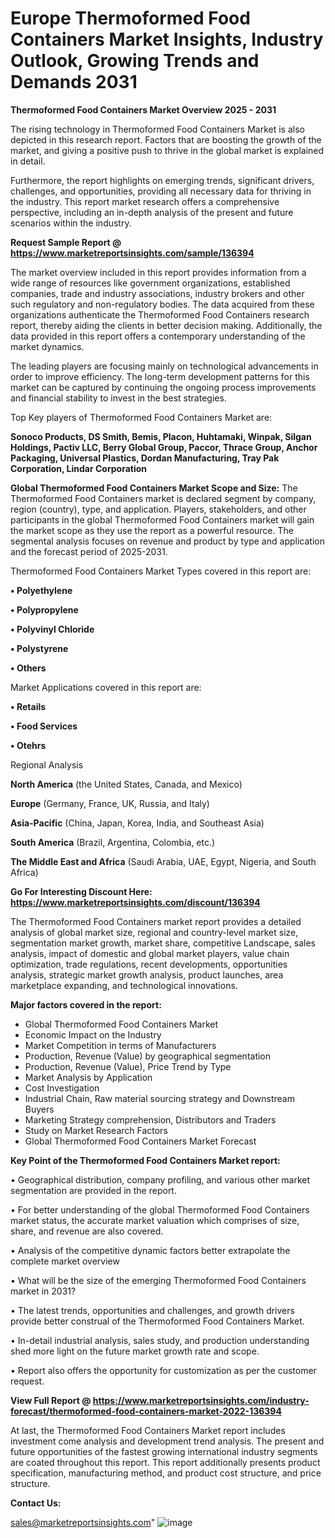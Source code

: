 # Europe Thermoformed Food Containers Market Insights, Industry Outlook, Growing Trends and Demands 2031

<Strong> Thermoformed Food Containers Market Overview 2025 - 2031</strong>

The rising technology in Thermoformed Food Containers Market is also depicted in this research report. Factors that are boosting the growth of the market, and giving a positive push to thrive in the global market is explained in detail.

Furthermore, the report highlights on emerging trends, significant drivers, challenges, and opportunities, providing all necessary data for thriving in the industry. This report market research offers a comprehensive perspective, including an in-depth analysis of the present and future scenarios within the industry.

<strong>Request Sample Report @ <a href=https://www.marketreportsinsights.com/sample/136394>https://www.marketreportsinsights.com/sample/136394</a></strong>

The market overview included in this report provides information from a wide range of resources like government organizations, established companies, trade and industry associations, industry brokers and other such regulatory and non-regulatory bodies. The data acquired from these organizations authenticate the Thermoformed Food Containers research report, thereby aiding the clients in better decision making. Additionally, the data provided in this report offers a contemporary understanding of the market dynamics.

The leading players are focusing mainly on technological advancements in order to improve efficiency. The long-term development patterns for this market can be captured by continuing the ongoing process improvements and financial stability to invest in the best strategies.

Top Key players of Thermoformed Food Containers Market are:

<strong>Sonoco Products, DS Smith, Bemis, Placon, Huhtamaki, Winpak, Silgan Holdings, Pactiv LLC, Berry Global Group, Paccor, Thrace Group, Anchor Packaging, Universal Plastics, Dordan Manufacturing, Tray Pak Corporation, Lindar Corporation</strong>

<strong><b>Global Thermoformed Food Containers Market Scope and Size:</b></strong>
The Thermoformed Food Containers market is declared segment by company, region (country), type, and application. Players, stakeholders, and other participants in the global Thermoformed Food Containers market will gain the market scope as they use the report as a powerful resource. The segmental analysis focuses on revenue and product by type and application and the forecast period of 2025-2031.

Thermoformed Food Containers Market Types covered in this report are:

<strong>• Polyethylene

• Polypropylene

• Polyvinyl Chloride

• Polystyrene

• Others</strong>

Market Applications covered in this report are:

<strong>• Retails

• Food Services

• Otehrs</strong> 

Regional Analysis

<strong>North America</strong> (the United States, Canada, and Mexico)

<strong>Europe</strong> (Germany, France, UK, Russia, and Italy)

<strong>Asia-Pacific</strong> (China, Japan, Korea, India, and Southeast Asia)

<strong>South America</strong> (Brazil, Argentina, Colombia, etc.)

<strong>The Middle East and Africa</strong> (Saudi Arabia, UAE, Egypt, Nigeria, and South Africa)

<strong>Go For Interesting Discount Here: <a href=https://www.marketreportsinsights.com/discount/136394>https://www.marketreportsinsights.com/discount/136394</a></strong>

The Thermoformed Food Containers market report provides a detailed analysis of global market size, regional and country-level market size, segmentation market growth, market share, competitive Landscape, sales analysis, impact of domestic and global market players, value chain optimization, trade regulations, recent developments, opportunities analysis, strategic market growth analysis, product launches, area marketplace expanding, and technological innovations.

<strong><b>Major factors covered in the report:</b></strong>
<ul>
  <li>Global Thermoformed Food Containers Market </li>
  <li>Economic Impact on the Industry</li>
  <li>Market Competition in terms of Manufacturers</li>
  <li>Production, Revenue (Value) by geographical segmentation</li>
  <li>Production, Revenue (Value), Price Trend by Type</li>
  <li>Market Analysis by Application</li>
  <li>Cost Investigation</li>
  <li>Industrial Chain, Raw material sourcing strategy and Downstream Buyers</li>
  <li>Marketing Strategy comprehension, Distributors and Traders</li>
  <li>Study on Market Research Factors</li>
  <li>Global Thermoformed Food Containers Market Forecast</li>
</ul>

<strong><b>Key Point of the Thermoformed Food Containers Market report:</b></strong>

• Geographical distribution, company profiling, and various other market segmentation are provided in the report.

• For better understanding of the global Thermoformed Food Containers market status, the accurate market valuation which comprises of size, share, and revenue are also covered.

• Analysis of the competitive dynamic factors better extrapolate the complete market overview

• What will be the size of the emerging Thermoformed Food Containers market in 2031?

• The latest trends, opportunities and challenges, and growth drivers provide better construal of the Thermoformed Food Containers Market.

• In-detail industrial analysis, sales study, and production understanding shed more light on the future market growth rate and scope.

• Report also offers the opportunity for customization as per the customer request.

<strong><b>View Full Report @ <a href=https://www.marketreportsinsights.com/industry-forecast/thermoformed-food-containers-market-2022-136394>https://www.marketreportsinsights.com/industry-forecast/thermoformed-food-containers-market-2022-136394</a></b></strong>


At last, the Thermoformed Food Containers Market report includes investment come analysis and development trend analysis. The present and future opportunities of the fastest growing international industry segments are coated throughout this report. This report additionally presents product specification, manufacturing method, and product cost structure, and price structure.

<strong>Contact Us:</strong>

sales@marketreportsinsights.com"
![image](https://github.com/user-attachments/assets/477ec260-106f-4be4-afe5-673f0b7fb3da)
